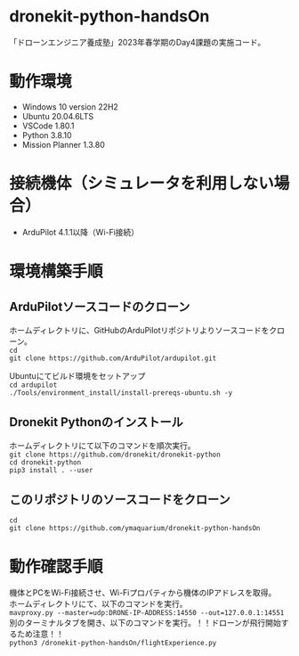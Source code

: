 # dronekit-python-handsOn
「ドローンエンジニア養成塾」2023年春学期のDay4課題の実施コード。

# 動作環境
- Windows 10 version 22H2
- Ubuntu 20.04.6LTS
- VSCode 1.80.1
- Python 3.8.10
- Mission Planner 1.3.80

# 接続機体（シミュレータを利用しない場合）
- ArduPilot 4.1.1以降（Wi-Fi接続）

# 環境構築手順
## ArduPilotソースコードのクローン
ホームディレクトリに、GitHubのArduPilotリポジトリよりソースコードをクローン。  
```cd ```    
`git clone https://github.com/ArduPilot/ardupilot.git`    
  
Ubuntuにてビルド環境をセットアップ    
`cd ardupilot`    
`./Tools/environment_install/install-prereqs-ubuntu.sh -y`

## Dronekit Pythonのインストール
ホームディレクトリにて以下のコマンドを順次実行。  
`git clone https://github.com/dronekit/dronekit-python`  
`cd dronekit-python`  
`pip3 install . --user`  

## このリポジトリのソースコードをクローン
`cd `  
`git clone https://github.com/ymaquarium/dronekit-python-handsOn`  

# 動作確認手順
機体とPCをWi-Fi接続させ、Wi-Fiプロパティから機体のIPアドレスを取得。    
ホームディレクトリにて、以下のコマンドを実行。  
`mavproxy.py --master=udp:DRONE-IP-ADDRESS:14550 --out=127.0.0.1:14551`  
別のターミナルタブを開き、以下のコマンドを実行。！！ドローンが飛行開始するため注意！！  
`python3 /dronekit-python-handsOn/flightExperience.py`  
